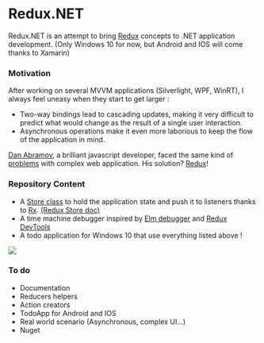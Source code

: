 # Redux.NET

Redux.NET is an attempt to bring [Redux](https://github.com/rackt/redux) concepts to .NET application development. (Only Windows 10 for now, but Android and IOS will come thanks to Xamarin)

### Motivation

After working on several MVVM applications (Silverlight, WPF, WinRT), I always feel uneasy when they start to get larger : 
* Two-way bindings lead to cascading updates, making it very difficult to predict what would change as the result of a single user interaction.
* Asynchronous operations make it even more laborious to keep the flow of the application in mind.

[Dan Abramov](https://twitter.com/dan_abramov), a brilliant javascript developer, faced the same kind of [problems](http://rackt.github.io/redux/docs/introduction/Motivation.html) with complex web application. His solution? [Redux](https://github.com/rackt/redux)!

### Repository Content

* A [Store class](https://github.com/GuillaumeSalles/redux.net/blob/master/src/Redux/Store.cs) to hold the application state and push it to listeners thanks to [Rx](https://github.com/Reactive-Extensions/Rx.NET). [(Redux Store doc)](http://rackt.github.io/redux/docs/basics/Store.html)
* A time machine debugger inspired by [Elm debugger](http://debug.elm-lang.org/) and [Redux DevTools](https://github.com/gaearon/redux-devtools)
* A todo application for Windows 10 that use everything listed above !

![](http://i.imgur.com/3rgYjsL.gif)

### To do

* Documentation
* Reducers helpers
* Action creators
* TodoApp for Android and IOS
* Real world scenario (Asynchronous, complex UI...)
* Nuget
